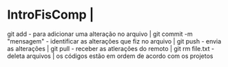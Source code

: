 # IntroFisComp |
git add <arquivo> - para adicionar uma alteração no arquivo |
git commit -m "mensagem" - identificar as alterações que fiz no arquivo |
git push - envia as alterações |
git pull - receber as atlerações do remoto |
git rm file.txt - deleta arquivos |
os códigos estão em ordem de acordo com os projetos
